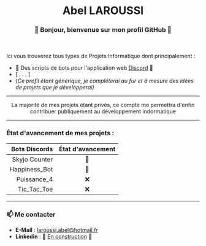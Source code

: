 # <div align=center>Abel LAROUSSI</div>
### <div align=center> 👋 Bonjour, bienvenue sur mon profil GitHub :wave: </dv>
<br><br>
Ici vous trouverez tous types de Projets Informatique dont principalement :
* 🤖 Des scripts de bots pour l'application web [Discord](https://www.discord.com) 🤖
* [ . . . ]
* \(*Ce profil étant générique, je compléterai au fur et à mesure des idées de projets que je développerai)*

---

<div align=center>La majorité de mes projets étant privés, ce compte me permettra d'enfin contribuer publiquement au développement indormatique</div>
  
---

### État d'avancement de mes projets :

| Bots Discords | État d'avancement |
| ------------: | :---------------: |
| Skyjo Counter | 🚧
| Happiness_Bot | 🚧                 |
| Puissance_4   | :x:                 |
| Tic_Tac_Toe   | :x:                 |

---

### 📫 Me contacter

- **E-Mail** : <a href="mailto:laroussi.abel@hotmail.fr" target="_blank">laroussi.abel@hotmail.fr
- **Linkedin** : 🚧 <a href="https://www.linkedin.com/in/abelaroussi/?locale=fr_FR" target="_blank">En construction</a> 🚧
